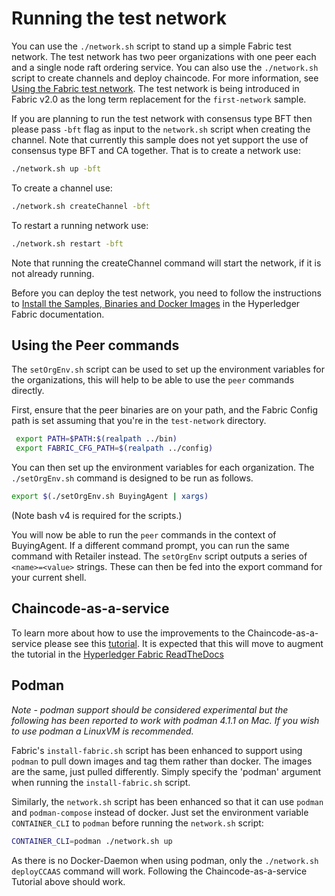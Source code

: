 # Running the test network

You can use the `./network.sh` script to stand up a simple Fabric test network. The test network has two peer organizations with one peer each and a single node raft ordering service. You can also use the `./network.sh` script to create channels and deploy chaincode. For more information, see [Using the Fabric test network](https://hyperledger-fabric.readthedocs.io/en/latest/test_network.html). The test network is being introduced in Fabric v2.0 as the long term replacement for the `first-network` sample.

If you are planning to run the test network with consensus type BFT then please pass `-bft` flag as input to the `network.sh` script when creating the channel. Note that currently this sample does not yet support the use of consensus type BFT and CA together.
That is to create a network use:
```bash
./network.sh up -bft
```

To create a channel use:

```bash
./network.sh createChannel -bft
```

To restart a running network use:

```bash
./network.sh restart -bft
```

Note that running the createChannel command will start the network, if it is not already running.

Before you can deploy the test network, you need to follow the instructions to [Install the Samples, Binaries and Docker Images](https://hyperledger-fabric.readthedocs.io/en/latest/install.html) in the Hyperledger Fabric documentation.

## Using the Peer commands

The `setOrgEnv.sh` script can be used to set up the environment variables for the organizations, this will help to be able to use the `peer` commands directly.

First, ensure that the peer binaries are on your path, and the Fabric Config path is set assuming that you're in the `test-network` directory.

```bash
 export PATH=$PATH:$(realpath ../bin)
 export FABRIC_CFG_PATH=$(realpath ../config)
```

You can then set up the environment variables for each organization. The `./setOrgEnv.sh` command is designed to be run as follows.

```bash
export $(./setOrgEnv.sh BuyingAgent | xargs)
```

(Note bash v4 is required for the scripts.)

You will now be able to run the `peer` commands in the context of BuyingAgent. If a different command prompt, you can run the same command with Retailer instead.
The `setOrgEnv` script outputs a series of `<name>=<value>` strings. These can then be fed into the export command for your current shell.

## Chaincode-as-a-service

To learn more about how to use the improvements to the Chaincode-as-a-service please see this [tutorial](./test-network/../CHAINCODE_AS_A_SERVICE_TUTORIAL.md). It is expected that this will move to augment the tutorial in the [Hyperledger Fabric ReadTheDocs](https://hyperledger-fabric.readthedocs.io/en/release-2.4/cc_service.html)


## Podman

*Note - podman support should be considered experimental but the following has been reported to work with podman 4.1.1 on Mac. If you wish to use podman a LinuxVM is recommended.*

Fabric's `install-fabric.sh` script has been enhanced to support using `podman` to pull down images and tag them rather than docker. The images are the same, just pulled differently. Simply specify the 'podman' argument when running the `install-fabric.sh` script. 

Similarly, the `network.sh` script has been enhanced so that it can use `podman` and `podman-compose` instead of docker. Just set the environment variable `CONTAINER_CLI` to `podman` before running the `network.sh` script:

```bash
CONTAINER_CLI=podman ./network.sh up
````

As there is no Docker-Daemon when using podman, only the `./network.sh deployCCAAS` command will work. Following the Chaincode-as-a-service Tutorial above should work. 


